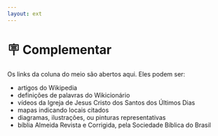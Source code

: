 ```yaml
---
layout: ext
---
```


# 🪧 Complementar

Os links da coluna do meio são abertos aqui. Eles podem ser:

- artigos do Wikipedia
- definições de palavras do Wikicionário
- vídeos da Igreja de Jesus Cristo dos Santos dos Últimos Dias
- mapas indicando locais citados
- diagramas, ilustrações, ou pinturas representativas
- bíblia Almeida Revista e Corrigida, pela Sociedade Bíblica do Brasil
